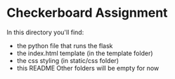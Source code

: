 # Checkerboard Assignment
In this directory you'll find:
* the python file that runs the flask
* the index.html template (in the template folder)
* the css styling (in static/css folder)
* this README
Other folders will be empty for now
